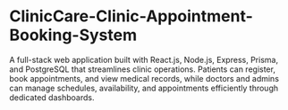 # ClinicCare-Clinic-Appointment-Booking-System
A full-stack web application built with React.js, Node.js, Express, Prisma, and PostgreSQL that streamlines clinic operations. Patients can register, book appointments, and view medical records, while doctors and admins can manage schedules, availability, and appointments efficiently through dedicated dashboards.
